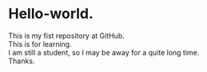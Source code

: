 # Hello-world.
This is my fist repository at GitHub.
</br>This is for learning.
</br>I am still a student, so I may be away for a quite long time.
</br>Thanks.
